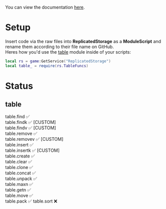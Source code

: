 You can view the documentation [here](https://sleepdeprived.gitbook.io/ecsr-custom_modules/).

# Setup
Insert code via the raw files into **ReplicatedStorage** as a **ModuleScript** and rename them according to their file name on GitHub.  
Heres how you'd use the [table](https://raw.githubusercontent.com/AlternateYT/ecsr-custom_modules/main/TableFuncs.lua) module inside of your scripts:
```lua
local rs = game:GetService("ReplicatedStorage")
local table_ = require(rs.TableFuncs)
```

# Status
## table
table.find ✅  
table.findk ✅ [CUSTOM]  
table.findv ✅ [CUSTOM]  
table.remove ✅  
table.removev ✅ [CUSTOM]  
table.insert ✅  
table.insertk ✅ [CUSTOM]  
table.create ✅  
table.clear ✅  
table.clone ✅  
table.concat ✅  
table.unpack ✅  
table.maxn ✅  
table.getn ✅  
table.move ✅  
table.pack ✅
table.sort ❌
